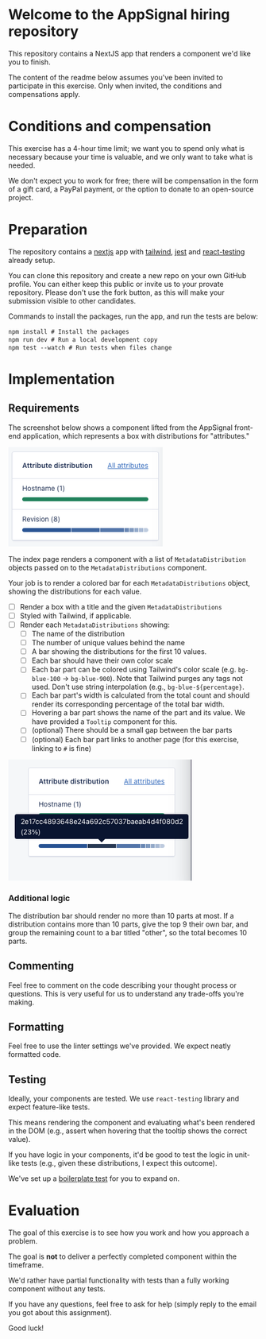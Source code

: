 # Welcome to the AppSignal hiring repository

This repository contains a NextJS app that renders a component we'd like you to finish.

The content of the readme below assumes you've been invited to participate in this exercise. Only when invited, the conditions and compensations apply.

# Conditions and compensation

This exercise has a 4-hour time limit; we want you to spend only what is necessary because your time is valuable, and we only want to take what is needed.

We don't expect you to work for free; there will be compensation in the form of a gift card, a PayPal payment, or the option to donate to an open-source project.

# Preparation

The repository contains a [nextjs](https://nextjs.org) app with [tailwind](https://tailwindcss.com), [jest](https://jestjs.io) and [react-testing](https://testing-library.com/docs/react-testing-library/intro/) already setup.

You can clone this repository and create a new repo on your own GitHub profile. You can either keep this public or invite us to your provate repository. Please don't use the fork button, as this will make your submission visible to other candidates.

Commands to install the packages, run the app, and run the tests are below:

```
npm install # Install the packages
npm run dev # Run a local development copy
npm test --watch # Run tests when files change
```

# Implementation

## Requirements

The screenshot below shows a component lifted from the AppSignal front-end application, which represents a box with distributions for "attributes."

![Attributes box](./docs/assets/box-example.png)

The index page renders a component with a list of `MetadataDistribution` objects passed on to the `MetadataDistributions` component.

Your job is to render a colored bar for each `MetadataDistributions` object, showing the distributions for each value.

- [ ] Render a box with a title and the given `MetadataDistributions`
- [ ] Styled with Tailwind, if applicable.
- [ ] Render each `MetadataDistributions` showing:
  - [ ] The name of the distribution
  - [ ] The number of unique values behind the name
  - [ ] A bar showing the distributions for the first 10 values.
  - [ ] Each bar should have their own color scale
  - [ ] Each bar part can be colored using Tailwind's color scale (e.g. `bg-blue-100` → `bg-blue-900`). Note that Tailwind purges any tags not used. Don't use string interpolation (e.g., `bg-blue-${percentage}`.
  - [ ] Each bar part's width is calculated from the total count and should render its corresponding percentage of the total bar width.
  - [ ] Hovering a bar part shows the name of the part and its value. We have provided a `Tooltip` component for this.
  - [ ] (optional) There should be a small gap between the bar parts
  - [ ] (optional) Each bar part links to another page (for this exercise, linking to `#` is fine)

![Tooltip hover](./docs/assets/box-example-hover.png)

### Additional logic

The distribution bar should render no more than 10 parts at most.
If a distribution contains more than 10 parts, give the top 9 their own bar, and group the remaining count to a bar titled "other", so the total becomes 10 parts.

## Commenting

Feel free to comment on the code describing your thought process or questions. This is very useful for us to understand any trade-offs you're making.

## Formatting

Feel free to use the linter settings we've provided. We expect neatly formatted code.

## Testing

Ideally, your components are tested. We use `react-testing` library and expect feature-like tests.

This means rendering the component and evaluating what's been rendered in the DOM (e.g., assert when hovering that the tooltip shows the correct value).

If you have logic in your components, it'd be good to test the logic in unit-like tests (e.g., given these distributions, I expect this outcome).

We've set up a [boilerplate test](https://github.com/appsignal/appsignal-hiring/blob/main/components/MetadataDistributions.test.jsx) for you to expand on.

# Evaluation

The goal of this exercise is to see how you work and how you approach a problem.

The goal is **not** to deliver a perfectly completed component within the timeframe.

We'd rather have partial functionality with tests than a fully working component without any tests.

If you have any questions, feel free to ask for help (simply reply to the email you got about this assignment).

Good luck!
